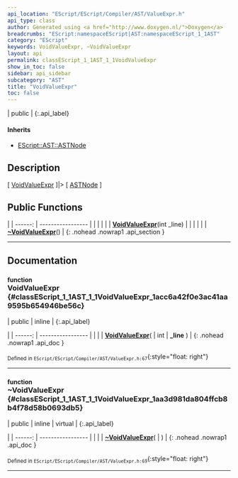 ```yaml
---
api_location: "EScript/EScript/Compiler/AST/ValueExpr.h"
api_type: class
author: Generated using <a href="http://www.doxygen.nl/">Doxygen</a>
breadcrumbs: "EScript:namespaceEScript|AST:namespaceEScript_1_1AST"
category: "EScript"
keywords: VoidValueExpr, ~VoidValueExpr
layout: api
permalink: classEScript_1_1AST_1_1VoidValueExpr
show_in_toc: false
sidebar: api_sidebar
subcategory: "AST"
title: "VoidValueExpr"
toc: false
---
```


| public |
{:.api_label}

#### Inherits

* [EScript::AST::ASTNode](classEScript_1_1AST_1_1ASTNode)


## Description

[ [VoidValueExpr](classEScript_1_1AST_1_1VoidValueExpr) ]|> [ [ASTNode](classEScript_1_1AST_1_1ASTNode) ]



## Public Functions

|
| ------: | ----------------- |
|  | |
|  | **[VoidValueExpr](#classEScript_1_1AST_1_1VoidValueExpr_1acc6a42f0e3ac41aa9595b654946be56c)**(int _line) |
|  | |
|  | **[~VoidValueExpr](#classEScript_1_1AST_1_1VoidValueExpr_1aa3d981da804ffcb8b4f78d58b0693db5)**() |
{: .nohead .nowrap1 .api_section }


-------------------------------------------------------------------

## Documentation

### <small>function</small><br/> VoidValueExpr {#classEScript_1_1AST_1_1VoidValueExpr_1acc6a42f0e3ac41aa9595b654946be56c}

| public | inline |
{:.api_label}

|
| ------: | ----------------- |
|  |
|  **[VoidValueExpr](#classEScript_1_1AST_1_1VoidValueExpr_1acc6a42f0e3ac41aa9595b654946be56c)**( | int | **_line** ) |
{: .nohead .nowrap1 .api_doc }





<sub>Defined in `EScript/EScript/Compiler/AST/ValueExpr.h:67`</sub>{:style="float: right"}

-------------------------------------------------------------------

### <small>function</small><br/> ~VoidValueExpr {#classEScript_1_1AST_1_1VoidValueExpr_1aa3d981da804ffcb8b4f78d58b0693db5}

| public | inline | virtual |
{:.api_label}

|
| ------: | ----------------- |
|  |
|  **[~VoidValueExpr](#classEScript_1_1AST_1_1VoidValueExpr_1aa3d981da804ffcb8b4f78d58b0693db5)**( |  ) |
{: .nohead .nowrap1 .api_doc }





<sub>Defined in `EScript/EScript/Compiler/AST/ValueExpr.h:69`</sub>{:style="float: right"}

-------------------------------------------------------------------

